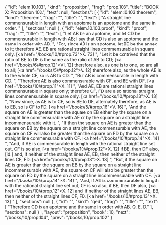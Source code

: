 {
  "id": "elem.10.103",
  "kind": "proposition",
  "frag": "prop.103",
  "title": "BOOK X: Proposition 103.",
  "text": null,
  "sections": [
    {
      "id": "elem.10.103.theorem",
      "kind": "theorem",
      "frag": "",
      "title": "",
      "text": [
        "A straight line commensurable in length with an apotome is an apotome and the same in order. "
      ],
      "sections": null
    },
    {
      "id": "elem.10.103.proof",
      "kind": "proof",
      "frag": "",
      "title": "",
      "text": [
        "Let AB be an apotome, and let CD be commensurable in length with AB;  I say that CD is also an apotome and the same in order with AB. ",
        "For, since AB is an apotome, let BE be the annex to it; therefore AE, EB are rational straight lines commensurable in square only. [<a href=\"/books/10/#prop.73\">X. 73</a>] ",
        "Let it be contrived that the ratio of BE to DF is the same as the ratio of AB to CD; [<a href=\"/books/6/#prop.12\">VI. 12</a>] therefore also, as one is to one, so are all to all; [<a href=\"/books/5/#prop.12\">V. 12</a>] therefore also, as the whole AE is to the whole CF, so is AB to CD. ",
        "But AB is commensurable in length with CD. ",
        "Therefore AE is also commensurable with CF, and BE with DF. [<a href=\"/books/10/#prop.11\">X. 11</a>] ",
        "And AE, EB are rational straight lines commensurable in square only; therefore CF, FD are also rational straight lines commensurable in square only. [<a href=\"/books/10/#prop.13\">X. 13</a>] ",
        "Now since, as AE is to CF, so is BE to DF, alternately therefore, as AE is to EB, so is CF to FD. [<a href=\"/books/5/#prop.16\">V. 16</a>] ",
        "And the square on AE is greater than the square on EB either by the square on a straight line commensurable with AE or by the square on a straight line incommensurable with it. ",
        "If then the square on AE is greater than the square on EB by the square on a straight line commensurable with AE, the square on CF will also be greater than the square on FD by the square on a straight line commensurable with CF. [<a href=\"/books/10/#prop.14\">X. 14</a>] ",
        "And, if AE is commensurable in length with the rational straight line set out, CF is so also, [<a href=\"/books/10/#prop.12\">X. 12</a>] if BE, then DF also, [id.] and, if neither of the straight lines AE, EB, then neither of the straight lines CF, FD. [<a href=\"/books/10/#prop.13\">X. 13</a>] ",
        "But, if the square on AE is greater than the square on EB by the square on a straight line incommensurable with AE, the square on CF will also be greater than the square on FD by the square on a straight line incommensurable with CF. [<a href=\"/books/10/#prop.14\">X. 14</a>] ",
        "And, if AE is commensurable in length with the rational straight line set out, CF is so also, if BE, then DF also, [<a href=\"/books/10/#prop.12\">X. 12</a>] and, if neither of the straight lines AE, EB, then neither of the straight lines CF, FD. [<a href=\"/books/10/#prop.13\">X. 13</a>] "
      ],
      "sections": null
    },
    {
      "id": "",
      "kind": "qed",
      "frag": "",
      "title": "",
      "text": [
        "Therefore CD is an apotome and the same in order with AB. Q. E. D."
      ],
      "sections": null
    }
  ],
  "layout": "proposition",
  "book": 10,
  "next": "/books/10/prop.104",
  "prev": "/books/10/prop.102"
}
